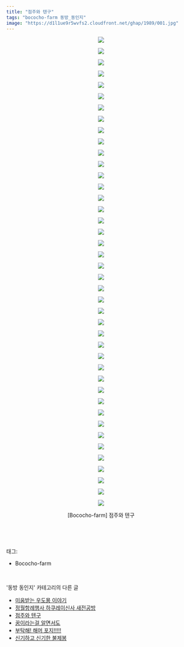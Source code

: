 ```yaml
---
title: "점주와 텐구"
tags: "bococho-farm 동방_동인지"
image: "https://d1l1ue9r5wvfs2.cloudfront.net/ghap/1989/001.jpg"
---
```

<div class="article">
<p style="text-align: center; clear: none; float: none;"><img src="{{ site.imgserver9 }}/ghap/1989/001.jpg"/></p>
<p style="text-align: center; clear: none; float: none;"><img src="{{ site.imgserver9 }}/ghap/1989/002.jpg"/></p>
<p style="text-align: center; clear: none; float: none;"><img src="{{ site.imgserver9 }}/ghap/1989/003.jpg"/></p>
<p style="text-align: center; clear: none; float: none;"><img src="{{ site.imgserver9 }}/ghap/1989/004.jpg"/></p>
<p style="text-align: center; clear: none; float: none;"><img src="{{ site.imgserver9 }}/ghap/1989/005.jpg"/></p>
<p style="text-align: center; clear: none; float: none;"><img src="{{ site.imgserver9 }}/ghap/1989/006.jpg"/></p>
<p style="text-align: center; clear: none; float: none;"><img src="{{ site.imgserver9 }}/ghap/1989/007.jpg"/></p>
<p style="text-align: center; clear: none; float: none;"><img src="{{ site.imgserver9 }}/ghap/1989/008.jpg"/></p>
<p style="text-align: center; clear: none; float: none;"><img src="{{ site.imgserver9 }}/ghap/1989/009.jpg"/></p>
<p style="text-align: center; clear: none; float: none;"><img src="{{ site.imgserver9 }}/ghap/1989/010.jpg"/></p>
<p style="text-align: center; clear: none; float: none;"><img src="{{ site.imgserver9 }}/ghap/1989/011.jpg"/></p>
<p style="text-align: center; clear: none; float: none;"><img src="{{ site.imgserver9 }}/ghap/1989/012.jpg"/></p>
<p style="text-align: center; clear: none; float: none;"><img src="{{ site.imgserver9 }}/ghap/1989/013.jpg"/></p>
<p style="text-align: center; clear: none; float: none;"><img src="{{ site.imgserver9 }}/ghap/1989/014.jpg"/></p>
<p style="text-align: center; clear: none; float: none;"><img src="{{ site.imgserver9 }}/ghap/1989/015.jpg"/></p>
<p style="text-align: center; clear: none; float: none;"><img src="{{ site.imgserver9 }}/ghap/1989/016.jpg"/></p>
<p style="text-align: center; clear: none; float: none;"><img src="{{ site.imgserver9 }}/ghap/1989/017.jpg"/></p>
<p style="text-align: center; clear: none; float: none;"><img src="{{ site.imgserver9 }}/ghap/1989/018.jpg"/></p>
<p style="text-align: center; clear: none; float: none;"><img src="{{ site.imgserver9 }}/ghap/1989/019.jpg"/></p>
<p style="text-align: center; clear: none; float: none;"><img src="{{ site.imgserver9 }}/ghap/1989/020.jpg"/></p>
<p style="text-align: center; clear: none; float: none;"><img src="{{ site.imgserver9 }}/ghap/1989/021.jpg"/></p>
<p style="text-align: center; clear: none; float: none;"><img src="{{ site.imgserver9 }}/ghap/1989/022.jpg"/></p>
<p style="text-align: center; clear: none; float: none;"><img src="{{ site.imgserver9 }}/ghap/1989/023.jpg"/></p>
<p style="text-align: center; clear: none; float: none;"><img src="{{ site.imgserver9 }}/ghap/1989/024.jpg"/></p>
<p style="text-align: center; clear: none; float: none;"><img src="{{ site.imgserver9 }}/ghap/1989/025.jpg"/></p>
<p style="text-align: center; clear: none; float: none;"><img src="{{ site.imgserver9 }}/ghap/1989/026.jpg"/></p>
<p style="text-align: center; clear: none; float: none;"><img src="{{ site.imgserver9 }}/ghap/1989/027.jpg"/></p>
<p style="text-align: center; clear: none; float: none;"><img src="{{ site.imgserver9 }}/ghap/1989/028.jpg"/></p>
<p style="text-align: center; clear: none; float: none;"><img src="{{ site.imgserver9 }}/ghap/1989/029.jpg"/></p>
<p style="text-align: center; clear: none; float: none;"><img src="{{ site.imgserver9 }}/ghap/1989/030.jpg"/></p>
<p style="text-align: center; clear: none; float: none;"><img src="{{ site.imgserver9 }}/ghap/1989/031.jpg"/></p>
<p style="text-align: center; clear: none; float: none;"><img src="{{ site.imgserver9 }}/ghap/1989/032.jpg"/></p>
<p style="text-align: center; clear: none; float: none;"><img src="{{ site.imgserver9 }}/ghap/1989/033.jpg"/></p>
<p style="text-align: center; clear: none; float: none;"><img src="{{ site.imgserver9 }}/ghap/1989/034.jpg"/></p>
<p style="text-align: center; clear: none; float: none;"><img src="{{ site.imgserver9 }}/ghap/1989/035.jpg"/></p>
<p style="text-align: center; clear: none; float: none;"><img src="{{ site.imgserver9 }}/ghap/1989/036.jpg"/></p>
<p style="text-align: center; clear: none; float: none;"><img src="{{ site.imgserver9 }}/ghap/1989/037.jpg"/></p>
<p style="text-align: center; clear: none; float: none;"><img src="{{ site.imgserver9 }}/ghap/1989/038.jpg"/></p>
<p style="text-align: center; clear: none; float: none;"><img src="{{ site.imgserver9 }}/ghap/1989/039.jpg"/></p>
<p style="text-align: center; clear: none; float: none;"><img src="{{ site.imgserver9 }}/ghap/1989/040.jpg"/></p>
<p style="text-align: center; clear: none; float: none;"><img src="{{ site.imgserver9 }}/ghap/1989/041.jpg"/></p>
<p style="text-align: center; clear: none; float: none;"><img src="{{ site.imgserver9 }}/ghap/1989/042.jpg"/></p>
<p style="text-align: center; clear: none; float: none;">[Bococho-farm] 점주와 텐구</p>
<p><br/></p>
</div><br/>
<div class="tagTrail">
<p>태그: </p>
<ul>
<li>Bococho-farm</li>
</ul>
</div><br/>
<div class="another">
<p>'동방 동인지' 카테고리의 다른 글</p>
<ul>
<li><a href="/ghap_1991">미움받는 우도묭 이야기</a></li>
<li><a href="/ghap_1990">정월항례행사 하쿠레이신사 새전공방</a></li>
<li><a href="/ghap_1989">점주와 텐구</a></li>
<li><a href="/ghap_1987">꿈이라는걸 알면서도</a></li>
<li><a href="/ghap_1986">부탁해! 해머 포지!!!!!</a></li>
<li><a href="/ghap_1985">신기하고 신기한 불제봉</a></li>
</ul>
</div><br/>
<div class="cb_module cb_fluid">
<div class="cb_wrt cb_profile">
</div><!-- commentList close -->
</div><br/>
